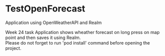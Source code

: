 # TestOpenForecast
Application using OpenWeatherAPI and Realm

Week 24 task
Application shows wheather forecast on long press on map point and then saves it using Realm.\
Please do not forget to run 'pod install' command before opening the project.
